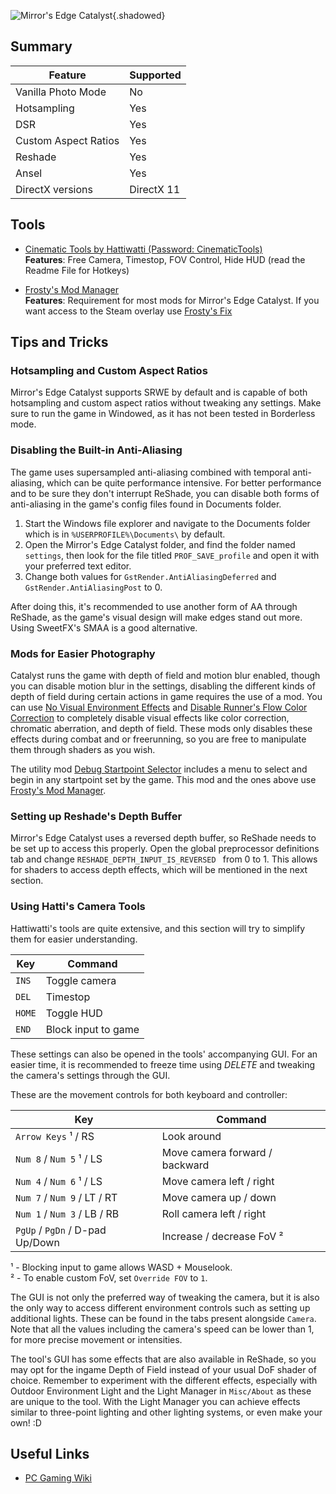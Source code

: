 ![Mirror's Edge Catalyst](Images\mecatalyst_header.png "Shot by ItsYFP"){.shadowed}

## Summary

Feature | Supported
--|--
Vanilla Photo Mode | No
Hotsampling | Yes
DSR | Yes
Custom Aspect Ratios | Yes
Reshade | Yes 
Ansel | Yes
DirectX versions | DirectX 11
 
## Tools

* [Cinematic Tools by Hattiwatti (Password: CinematicTools)](https://mega.nz/#!8dgWRYKa!QauLJZVyPHvmt4EOxCmQR0WDAOR2ygMYg8rFYLqtgAE)  
    **Features**: Free Camera, Timestop, FOV Control, Hide HUD (read the Readme File for Hotkeys) 

* [Frosty's Mod Manager](https://frostytoolsuite.com/downloads.html)  
    **Features**: Requirement for most mods for Mirror's Edge Catalyst. If you want access to the Steam overlay use [Frosty's Fix](https://github.com/Dyvinia/FrostyFix/releases)

## Tips and Tricks

### Hotsampling and Custom Aspect Ratios

Mirror's Edge Catalyst supports SRWE by default and is capable of both hotsampling and custom aspect ratios without tweaking any settings. Make sure to run the game in Windowed, as it has not been tested in Borderless mode.

### Disabling the Built-in Anti-Aliasing

The game uses supersampled anti-aliasing combined with temporal anti-aliasing, which can be quite performance intensive. For better performance and to be sure they don't interrupt ReShade, you can disable both forms of anti-aliasing in the game's config files found in Documents folder.

1. Start the Windows file explorer and navigate to the Documents folder which is in `%USERPROFILE%\Documents\` by default.
2. Open the Mirror's Edge Catalyst folder, and find the folder named `settings`, then look for the file titled `PROF_SAVE_profile` and open it with your preferred text editor.
3. Change both values for `GstRender.AntiAliasingDeferred` and `GstRender.AntiAliasingPost` to 0.

After doing this, it's recommended to use another form of AA through ReShade, as the game's visual design will make edges stand out more. Using SweetFX's SMAA is a good alternative.

### Mods for Easier Photography

Catalyst runs the game with depth of field and motion blur enabled, though you can disable motion blur in the settings, disabling the different kinds of depth of field during certain actions in game requires the use of a mod. You can use [No Visual Environment Effects](https://www.nexusmods.com/mirrorsedgecatalyst/mods/73) and [Disable Runner's Flow Color Correction](https://www.nexusmods.com/mirrorsedgecatalyst/mods/35/) to completely disable visual effects like color correction, chromatic aberration, and depth of field. These mods only disables these effects during combat and or freerunning, so you are free to manipulate them through shaders as you wish.

The utility mod [Debug Startpoint Selector](https://www.nexusmods.com/mirrorsedgecatalyst/mods/5) includes a menu to select and begin in any startpoint set by the game. This mod and the ones above use [Frosty's Mod Manager](https://frostytoolsuite.com/downloads.html). 


### Setting up Reshade's Depth Buffer

Mirror's Edge Catalyst uses a reversed depth buffer, so ReShade needs to be set up to access this properly. Open the global preprocessor definitions tab and change `RESHADE_DEPTH_INPUT_IS_REVERSED ` from 0 to 1. This allows for shaders to access depth effects, which will be mentioned in the next section.

### Using Hatti's Camera Tools
Hattiwatti's tools are quite extensive, and this section will try to simplify them for easier understanding.

Key	| Command
--|--
`INS` | Toggle camera
`DEL` | Timestop
`HOME` | Toggle HUD
`END` | Block input to game

These settings can also be opened in the tools' accompanying GUI. For an easier time, it is recommended to freeze time using *DELETE* and tweaking the camera's settings through the GUI.

These are the movement controls for both keyboard and controller:

Key	| Command
--|--
`Arrow Keys` ¹ / RS | Look around
`Num 8` / `Num 5` ¹ / LS | Move camera forward / backward
`Num 4` / `Num 6` ¹ / LS | Move camera left / right
`Num 7` / `Num 9` / LT / RT | Move camera up / down
`Num 1` / `Num 3` / LB / RB | Roll camera left / right
`PgUp` / `PgDn` / D-pad Up/Down | Increase / decrease FoV ²

¹ - Blocking input to game allows WASD + Mouselook.  
² - To enable custom FoV, set `Override FOV` to `1`.

The GUI is not only the preferred way of tweaking the camera, but it is also the only way to access different environment controls such as setting up additional lights. These can be found in the tabs present alongside `Camera`. Note that all the values including the camera's speed can be lower than 1, for more precise movement or intensities.

The tool's GUI has some effects that are also available in ReShade, so you may opt for the ingame Depth of Field instead of your usual DoF shader of choice. Remember to experiment with the different effects, especially with Outdoor Environment Light and the Light Manager in `Misc/About` as these are unique to the tool. With the Light Manager you can achieve effects similar to three-point lighting and other lighting systems, or even make your own! :D

## Useful Links

* [PC Gaming Wiki](https://pcgamingwiki.com/wiki/Mirror%27s_Edge_Catalyst)
